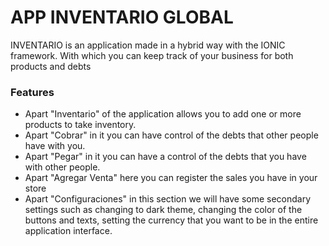 # APP INVENTARIO GLOBAL

INVENTARIO is an application made in a hybrid way with the IONIC framework. With which you can keep track of your business for both products and debts

### Features

* Apart "Inventario" of the application allows you to add one or more products to take inventory.
* Apart "Cobrar" in it you can have control of the debts that other people have with you.
* Apart "Pegar" in it you can have a control of the debts that you have with other people.
* Apart "Agregar Venta" here you can register the sales you have in your store
* Apart "Configuraciones" in this section we will have some secondary settings such as changing to dark theme, changing the color of the buttons and texts, setting the currency that you want to be in the entire application interface.
